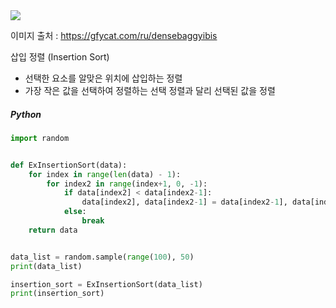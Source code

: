 <img src="https://user-images.githubusercontent.com/37543606/72411589-96ad5300-37ae-11ea-8cc6-d14109dc4e87.gif" />



이미지 출처 : https://gfycat.com/ru/densebaggyibis

삽입 정렬 (Insertion Sort)

- 선택한 요소를 알맞은 위치에 삽입하는 정렬
- 가장 작은 값을 선택하여 정렬하는 선택 정렬과 달리 선택된 값을 정렬



##### Python

```python
import random


def ExInsertionSort(data):
    for index in range(len(data) - 1):
        for index2 in range(index+1, 0, -1):
            if data[index2] < data[index2-1]:
                data[index2], data[index2-1] = data[index2-1], data[index2]
            else:
                break
    return data


data_list = random.sample(range(100), 50)
print(data_list)

insertion_sort = ExInsertionSort(data_list)
print(insertion_sort)
```


